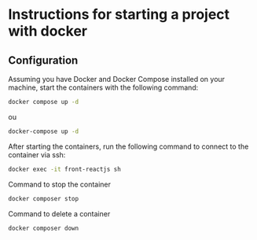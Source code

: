 # Instructions for starting a project with docker

## Configuration

Assuming you have Docker and Docker Compose installed on your machine, start the containers with the following command:

```bash
docker compose up -d
```

ou

```bash
docker-compose up -d
```

After starting the containers, run the following command to connect to the container via ssh:

```bash
docker exec -it front-reactjs sh
```


Command to stop the container
```bash
docker composer stop
```

Command to delete a container
```bash
docker composer down
```
